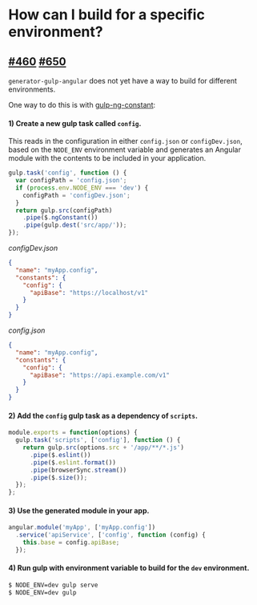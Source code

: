 # How can I build for a specific environment?

## [#460](https://github.com/Swiip/generator-gulp-angular/issues/460) [#650](https://github.com/Swiip/generator-gulp-angular/issues/650)

`generator-gulp-angular` does not yet have a way to build for different environments.

One way to do this is with [gulp-ng-constant](https://www.npmjs.com/package/gulp-ng-constant):

#### 1) Create a new gulp task called `config`.

This reads in the configuration in either `config.json` or `configDev.json`, based on the `NODE_ENV` environment variable and generates an Angular module with the contents to be included in your application.

```javascript
gulp.task('config', function () {
  var configPath = 'config.json';
  if (process.env.NODE_ENV === 'dev') {
    configPath = 'configDev.json';
  }
  return gulp.src(configPath)
    .pipe($.ngConstant())
    .pipe(gulp.dest('src/app/'));
});
```

*configDev.json*
```json
{
  "name": "myApp.config",
  "constants": {
    "config": {
      "apiBase": "https://localhost/v1"
    }
  }
}
```

*config.json*
```json
{
  "name": "myApp.config",
  "constants": {
    "config": {
      "apiBase": "https://api.example.com/v1"
    }
  }
}
```

#### 2) Add the `config` gulp task as a dependency of `scripts`.

```javascript
module.exports = function(options) {
  gulp.task('scripts', ['config'], function () {
    return gulp.src(options.src + '/app/**/*.js')
      .pipe($.eslint())
      .pipe($.eslint.format())
      .pipe(browserSync.stream())
      .pipe($.size());
  });
};
```

#### 3) Use the generated module in your app.

```javascript
angular.module('myApp', ['myApp.config'])
  .service('apiService', ['config', function (config) {
    this.base = config.apiBase;
  });
```

#### 4) Run gulp with environment variable to build for the `dev` environment.

```bash
$ NODE_ENV=dev gulp serve
$ NODE_ENV=dev gulp
```
